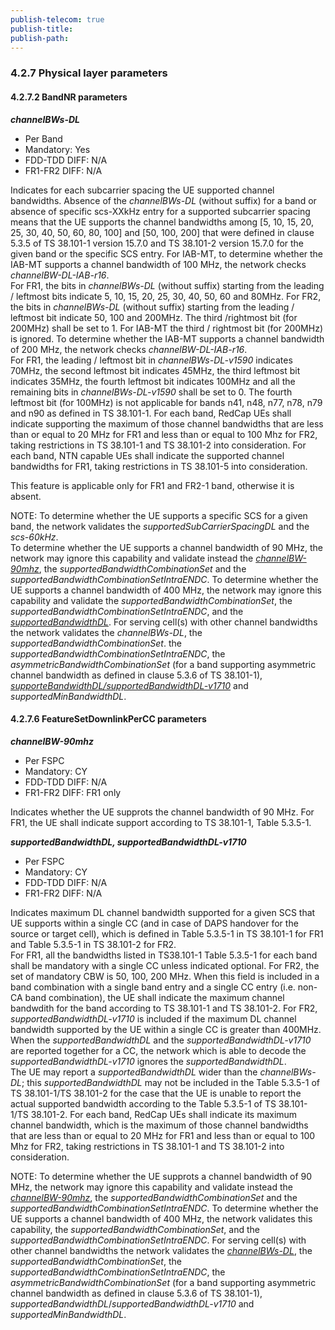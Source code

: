 ```yaml
---
publish-telecom: true
publish-title: 
publish-path: 
---
```


### 4.2.7 Physical layer parameters

#### 4.2.7.2 BandNR parameters

***channelBWs-DL*** <a id="86013d"></a>

- Per Band
- Mandatory: Yes
- FDD-TDD DIFF: N/A
- FR1-FR2 DIFF: N/A

Indicates for each subcarrier spacing the UE supported channel bandwidths. Absence of the *channelBWs-DL* (without suffix) for a band or absence of specific scs-XXkHz entry for a supported subcarrier spacing means that the UE supports the channel bandwidths among [5, 10, 15, 20, 25, 30, 40, 50, 60, 80, 100] and [50, 100, 200] that were defined in clause 5.3.5 of TS 38.101-1 version 15.7.0 and TS 38.101-2 version 15.7.0 for the given band or the specific SCS entry. For IAB-MT, to determine whether the IAB-MT supports a channel bandwidth of 100 MHz, the network checks *channelBW-DL-IAB-r16*.  
For FR1, the bits in *channelBWs-DL* (without suffix) starting from the leading / leftmost bits indicate 5, 10, 15, 20, 25, 30, 40, 50, 60 and 80MHz. For FR2, the bits in *channelBWs-DL* (without suffix) starting from the leading / leftmost bit indicate 50, 100 and 200MHz. The third /rightmost bit (for 200MHz) shall be set to 1. For IAB-MT the third / rightmost bit (for 200MHz) is ignored. To determine whether the IAB-MT supports a channel bandwidth of 200 MHz, the network checks *channelBW-DL-IAB-r16*.  
For FR1, the leading / leftmost bit in *channelBWs-DL-v1590* indicates 70MHz, the second leftmost bit indicates 45MHz, the third leftmost bit indicates 35MHz, the fourth leftmost bit indicates 100MHz and all the remaining bits in *channelBWs-DL-v1590* shall be set to 0. The fourth leftmost bit (for 100MHz) is not applicable for bands n41, n48, n77, n78, n79 and n90 as defined in TS 38.101-1. For each band, RedCap UEs shall indicate supporting the maximum of those channel bandwidths that are less than or equal to 20 MHz for FR1 and less than or equal to 100 Mhz for FR2, taking restrictions in TS 38.101-1 and TS 38.101-2 into consideration. For each band, NTN capable UEs shall indicate the supported channel bandwidths for FR1, taking restrictions in TS 38.101-5 into consideration.

This feature is applicable only for FR1 and FR2-1 band, otherwise it is absent.

NOTE: To determine whether the UE supports a specific SCS for a given band, the network validates the *supportedSubCarrierSpacingDL* and the *scs-60kHz*.  
To determine whether the UE supports a channel bandwidth of 90 MHz, the network may ignore this capability and validate instead the *[channelBW-90mhz](README.md#user-content-5f5bf3)*, the *supportedBandwidthCombinationSet* and the *supportedBandwidthCombinationSetIntraENDC*. To determine whether the UE supports a channel bandwidth of 400 MHz, the network may ignore this capability and validate the *supportedBandwidthCombinationSet*, the *supportedBandwidthCombinationSetIntraENDC*, and the *[supportedBandwidthDL](README.md#user-content-06439f)*. For serving cell(s) with other channel bandwidths the network validates the *channelBWs-DL*, the *supportedBandwidthCombinationSet*. the *supportedBandwidthCombinationSetIntraENDC*, the *asymmetricBandwidthCombinationSet* (for a band supporting asymmetric channel bandwidth as defined in clause 5.3.6 of TS 38.101-1), *[supporteBandwidthDL/supportedBandwidthDL-v1710](README.md#user-content-06439f)* and *supportedMinBandwidthDL*.

#### 4.2.7.6 FeatureSetDownlinkPerCC parameters

***channelBW-90mhz*** <a id="5f5bf3"></a>

- Per FSPC
- Mandatory: CY
- FDD-TDD DIFF: N/A
- FR1-FR2 DIFF: FR1 only

Indicates whether the UE supprots the channel bandwidth of 90 MHz. For FR1, the UE shall indicate support according to TS 38.101-1, Table 5.3.5-1.

***supportedBandwidthDL, supportedBandwidthDL-v1710*** <a id="06439f"></a>

- Per FSPC
- Mandatory: CY
- FDD-TDD DIFF: N/A
- FR1-FR2 DIFF: N/A

Indicates maximum DL channel bandwidth supported for a given SCS that UE supports within a single CC (and in case of DAPS handover for the source or target cell), which is defined in Table 5.3.5-1 in TS 38.101-1 for FR1 and Table 5.3.5-1 in TS 38.101-2 for FR2.  
For FR1, all the bandwidths listed in TS38.101-1 Table 5.3.5-1 for each band shall be mandatory with a single CC unless indicated optional. For FR2, the set of mandatory CBW is 50, 100, 200 MHz. When this field is included in a band combination with a single band entry and a single CC entry (i.e. non-CA band combination), the UE shall indicate the maximum channel bandwdith for the band according to TS 38.101-1 and TS 38.101-2. For FR2, *supportedBandwidthDL-v1710* is included if the maximum DL channel bandwidth supported by the UE within a single CC is greater than 400MHz. When the *supportedBandwidthDL* and the *supportedBandwidthDL-v1710* are reported together for a CC, the network which is able to decode the *supportedBandwidthDL-v1710* ignores the *supportedBandwidthDL*.  
The UE may report a *supportedBandwidthDL* wider than the *channelBWs-DL*; this *supportedBandwidthDL* may not be included in the Table 5.3.5-1 of TS 38.101-1/TS 38.101-2 for the case that the UE is unable to report the actual supported bandwidth according to the Table 5.3.5-1 of TS 38.101-1/TS 38.101-2. For each band, RedCap UEs shall indicate its maximum channel bandwidth, which is the maximum of those channel bandwidths that are less than or equal to 20 MHz for FR1 and less than or equal to 100 Mhz for FR2, taking restrictions in TS 38.101-1 and TS 38.101-2 into consideration.

NOTE: To determine whether the UE supprots a channel bandwidth of 90 MHz, the network may ignore this capability and validate instead the *[channelBW-90mhz](README.md#user-content-5f5bf3)*, the *supportedBandwidthCombinationSet* and the *supportedBandwidthCombinationSetIntraENDC*. To determine whether the UE supports a channel bandwidth of 400 MHz, the network validates this capability, the *supportedBandwidthCombinationSet*, and the *supportedBandwidthCombinationSetIntraENDC*. For serving cell(s) with other channel bandwidths the network validates the *[channelBWs-DL](README.md#user-content-86013d)*, the *supportedBandwidthCombinationSet*, the *supportedBandwidthCombinationSetIntraENDC*, the *asymmetricBandwidthCombinationSet* (for a band supporting asymmetric channel bandwidth as defined in clause 5.3.6 of TS 38.101-1), *supportedBandwidthDL*/*supportedBandwidthDL-v1710* and *supportedMinBandwidthDL*.
